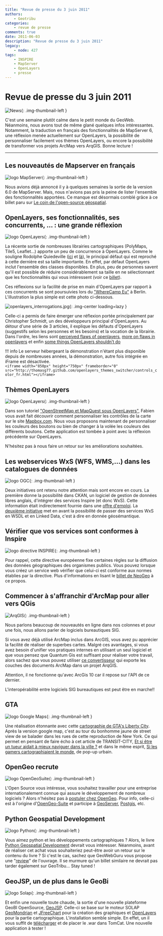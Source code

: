 ```yaml
---
title: "Revue de presse du 3 juin 2011"
authors:
    - Geotribu
categories:
    - revue de presse
comments: true
date: 2011-06-03
description: "Revue de presse du 3 juin 2011"
legacy:
    - node: 427
tags:
    - INSPIRE
    - MapServer
    - OpenLayers
    - presse
---
```


# Revue de presse du 3 juin 2011

![News](https://cdn.geotribu.fr/img/internal/icons-rdp-news/news.png "Icône news générique"){: .img-thumbnail-left }

C'est une semaine plutôt calme dans le petit monde du GeoWeb. Néanmoins, nous avons tout de même glané quelques infos intéressantes. Notamment, la traduction en français des fonctionnalités de MapServer 6, une réflexion menée actuellement sur OpenLayers, la possibilité de personnaliser facilement vos thèmes OpenLayers, ou encore la possibilité de transformer vos projets ArcMap vers ArqGIS. Bonne lecture !

----

## Les nouveautés de Mapserver en français

![logo MapServer](https://cdn.geotribu.fr/img/logos-icones/logiciels_librairies/mapserver.png "logo MapServer"){: .img-thumbnail-left }

Nous avions déjà annoncé il y à quelques semaines la sortie de la version 6.0 de MapServer. Mais, nous n'avions pas pris la peine de lister l'ensemble des fonctionnalités apportées. Ce manque est désormais comblé grâce à ce billet paru sur [Le coin de l'open-source géospatial](http://georezo.net/blog/geolibre/2011/05/27/presentation-des-nouveautes-de-mapserver-6-0/).

## OpenLayers, ses fonctionnalités, ses concurrents, ... : une grande réflexion

![logo OpenLayers](https://cdn.geotribu.fr/img/logos-icones/logiciels_librairies/openlayers.png "logo OpenLayers"){: .img-thumbnail-left }

La récente sortie de nombreuses librairies cartographiques (PolyMaps, Tile5, Leaflet...) apporte un peu de concurrence à OpenLayers. Comme le souligne Rodolphe Quiedeville ([ici](http://blog.rodolphe.quiedeville.org/index.php?post/2011/05/leaflet-nouveau-concurrent-openlayers) et [là](http://blog.rodolphe.quiedeville.org/index.php?post/2011/05/Leaflet-la-sobre-OpenLayers-la-gourmande)), le principal défaut qui est reproché à cette dernière est sa taille importante. En effet, par défaut OpenLayers inclut l'ensemble des classes disponibles. En plus, peu de personnes savent qu'il est possible de réduire considérablement sa taille en ne sélectionnant que les fonctionnalités qui vous intéressent (voir ce [billet](http://geotribu.net/node/52)).

Ces réflexions sur la facilité de prise en main d'OpenLayers par rapport à ces concurrents se sont poursuivies lors du ["WhereCamp Eu"](http://wherecamp.eu/) à Berlin. L'illustration la plus simple est cette photo ci-dessous.

![openlayers_interrogations.jpg](http://www.geotribu.net/sites/default/files/Tuto/img/OpenLayers/openlayers_interrogations.jpg){: .img-center loading=lazy }

Celle-ci a permis de faire émerger une réflexion portée principalement par Christopher Schmidt, un des développeurs principal d'OpenLayers. Au détour d'une série de 3 articles, il explique les défauts d'OpenLayers (suggestifs selon les personnes et les besoins) et la vocation de la librairie. Dans l'ordre, les liens sont [perceived flaws of openlayers](http://crschmidt.net/blog/archives/472/perceived-flaws-ofopenlayers/), [more on flaws in openlayers](http://crschmidt.net/blog/archives/476/more-on-flaws-in-openlayers/%20) et enfin [some things OpenLayers shouldn’t do](http://crschmidt.net/blog/archives/479/some-things-openlayers-shouldnt-do/)

!!! info
    Le serveur hébergeant la démonstration n'étant plus disponible depuis de nombreuses années, la démonstration, autre fois intégrée en iFrame est désactivée.  
    `<iframe width="850px" height="750px" frameborder="0" src="http://thomasg77.github.com/openlayers_themes_switcher/controls_color_fr.html"></iframe>`

## Thèmes OpenLayers

![logo OpenLayers](https://cdn.geotribu.fr/img/logos-icones/logiciels_librairies/openlayers.png "logo OpenLayers"){: .img-thumbnail-left }

Dans son tutoriel ["OpenStreetMap et MapQuest sous OpenLayers"](http://www.geotribu.net/node/322#On_n-a_rien_oublie_...), Fabien vous avait fait découvrir comment personnaliser les contrôles de la carte sur le site [Mapbox.com](http://mapbox.com/). Nous vous proposons maintenant de personnaliser les couleurs des boutons ou bien de changer à la volée les couleurs des différents boutons. Cette application est tombée à point avec la réflexion précédente sur OpenLayers.  

N'hésitez pas à nous faire un retour sur les améliorations souhaitées.

## Les webservices WxS (WFS, WMS,...) dans les catalogues de données

![logo OGC](https://cdn.geotribu.fr/img/logos-icones/entreprises_association/ogc.png "logo OGC"){: .img-thumbnail-left }

Deux initiatives ont retenu notre attention mais sont encore en cours. La première donne la possibilité dans CKAN, un logiciel de gestion de données libres anglais, d'intégrer des services Inspire (et donc WxS). Cette information était indirectement fournie dans une [offre d'emploi](http://blog.okfn.org/2011/05/26/expert-python-javascript-coders-wanted/). La [deuxième initiative](http://kenai.com/projects/envision/pages/SimpleFeatureOntology) met en avant la possibilité de passer des services WxS en WSDL et en Linked Data, c'est à dire en donnée géosémantique.

## Vérifier que vos services sont conformes à Inspire

![logo directive INSPIRE](https://cdn.geotribu.fr/img/logos-icones/entreprises_association/inspire.png "logo directive INSPIRE"){: .img-thumbnail-left }

Pour rappel, cette directive européenne fixe certaines règles sur la diffusion des données géographiques des organismes publics. Vous pouvez lorsque vous créez un service web vérifier que celui-ci est conforme aux normes établies par la directive. Plus d'informations en lisant le [billet de NeoGeo](http://www.neogeo-online.net/blog/archives/1331/) à ce propos.

## Commencer à s'affranchir d'ArcMap pour aller vers QGis

![ArqGIS](https://cdn.geotribu.fr/img/logos-icones/logiciels_librairies/qgis.png){: .img-thumbnail-left }

Nous parlons beaucoup de nouveautés en ligne dans nos colonnes et pour une fois, nous allons parler de logiciels bureautiques SIG.  

Si vous avez déjà utilisé ArcMap inclus dans ArcGIS, vous avez pu apprécier la facilité de réaliser de superbes cartes. Malgré ces avantages, si vous avez besoin d'unifier vos pratiques internes en utilisant un seul logiciel et que vous pensez que Quantum Gis est suffisant pour réaliser votre travail, alors sachez que vous pouvez utiliser [ce convertisseur](http://geoscripting.blogspot.com/2011/05/exporting-current-arcmap-document.html) qui exporte les couches des documents ArcMap dans un projet ArqGIS.  

Attention, il ne fonctionne qu'avec ArcGis 10 car il repose sur l'API de ce dernier.  

L'interopérabilité entre logiciels SIG bureautiques est peut être en marche!!

## GTA

![logo Google Maps](https://cdn.geotribu.fr/img/logos-icones/entreprises_association/google/google_maps.png "logo Google Maps"){: .img-thumbnail-left }

Une réalisation étonnante avec cette [cartographie de GTA's Liberty City](http://www.gta4.net/map/). Après la version google map, c'est au tour du bonhomme jaune de street view de se balader dans les rues de cette reproduction de New York. Ce qui permet en pensant de faire écho à cet article de TRANSIT-CITY, [Et si être un tueur aidait à mieux naviguer dans la ville ?](http://transit-city.blogspot.com/2009/06/et-si-etre-un-tueur-aidait-mieux.html) et dans le même esprit, [Si les gamers cartographiaient le monde](http://www.pop-up-urbain.com/si-les-gamers-cartographiaient-le-monde/), de pop-up urbain.

## OpenGeo recrute

![logo OpenGeoSuite](https://cdn.geotribu.fr/img/logos-icones/logiciels_librairies/opengeosuite.png "logo OpenGeoSuite"){: .img-thumbnail-left }

L'Open Source vous intéresse, vous souhaitez travailler pour une entreprise internationalement connue qui assure le développement de nombreux logiciels ? Alors n'hésitez pas à [postuler chez OpenGeo](http://opengeo.org/about/careers/). Pour info, celle-ci est à l'origine d'[OpenGeo-Suite](http://opengeo.org/products/suite/tour/) et participe à [GeoServer](http://geoserver.org/display/GEOS/Welcome), [Postgis](http://postgis.refractions.net/), etc.

## Python Geospatial Development

![logo Python](https://cdn.geotribu.fr/img/logos-icones/programmation/python.png "logo Python"){: .img-thumbnail-left }

Vous aimez python et les développements cartographiques ? Alors, le livre [Python Geospatial Development](https://www.packtpub.com/python-geospatial-development/book) devrait vous intéresser. Néanmoins, avant de réaliser cet achat vous souhaiteriez peut-être avoir un retour sur le contenu du livre ? Si c'est le cas, sachez que GeoWebGuru vous propose une "[review](http://geowebguru.com/book-reviews/292-book-review-python-geospatial-development)" de l'ouvrage. Il se murmure qu'un billet similaire ne devrait pas tarder également sur GeoTribu... Stay tuned !

## GeoJSP, un de plus dans le GeoBi

![logo Solap](https://cdn.geotribu.fr/img/logos-icones/divers/solap.png "logo Solap"){: .img-thumbnail-left }

Et enfin une nouvelle toute chaude, la sortie d'une nouvelle plateforme GeoBI OpenSource, [GeoJSP](http://geojsp.org/). Celle-ci se base sur le moteur SOLAP [GeoMondrian](http://www.spatialytics.org/projects/geomondrian/) et [JFreeChart](http://www.jfree.org/jfreechart/) pour la création des graphiques et [OpenLayers](https://openlayers.org/) pour la partie cartographique. L'installation semble simple. En effet, un il vous suffit de [télécharger](http://geojsp.org/download.php) et de placer le .war dans TomCat. Une nouvelle application à tester !
